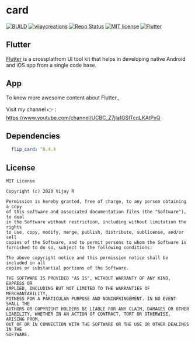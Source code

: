 # card

[![BUILD](https://img.shields.io/badge/Build-Passing-<COLOR>.svg)](https://github.com/vijayinyoutube/card)
[![vijaycreations](https://img.shields.io/badge/Follow_me-vijaycreations-orange.svg?&logo=youtube&logoColor=orange)](https://www.youtube.com/channel/UCBC_Z7jla1GSITcqLKAtPxQ)
[![Repo Status](https://img.shields.io/badge/RepoStatus-Active-blueviolet.svg)](https://github.com/vijayinyoutube/card)
[![MIT license](https://img.shields.io/badge/License-MIT-red.svg)](https://github.com/vijayinyoutube/card)
[![Flutter](https://img.shields.io/badge/_Flutter_-App-grey.svg?&logo=Flutter&logoColor=white&labelColor=blue)](https://github.com/vijayinyoutube/card)



## Flutter
[Flutter](https://flutter.dev/) is a crossplatfrom UI tool kit that helps in developing native Android and iOS app from a single code base.



## App


To know more awesome content about Flutter., 

Visit my channel 👉 : https://www.youtube.com/channel/UCBC_Z7jla1GSITcqLKAtPxQ


## Dependencies

```pubspec.yaml
  flip_card: ^0.4.4
```




## License

```
MIT License

Copyright (c) 2020 Vijay R

Permission is hereby granted, free of charge, to any person obtaining a copy
of this software and associated documentation files (the "Software"), to deal
in the Software without restriction, including without limitation the rights
to use, copy, modify, merge, publish, distribute, sublicense, and/or sell
copies of the Software, and to permit persons to whom the Software is
furnished to do so, subject to the following conditions:

The above copyright notice and this permission notice shall be included in all
copies or substantial portions of the Software.

THE SOFTWARE IS PROVIDED "AS IS", WITHOUT WARRANTY OF ANY KIND, EXPRESS OR
IMPLIED, INCLUDING BUT NOT LIMITED TO THE WARRANTIES OF MERCHANTABILITY,
FITNESS FOR A PARTICULAR PURPOSE AND NONINFRINGEMENT. IN NO EVENT SHALL THE
AUTHORS OR COPYRIGHT HOLDERS BE LIABLE FOR ANY CLAIM, DAMAGES OR OTHER
LIABILITY, WHETHER IN AN ACTION OF CONTRACT, TORT OR OTHERWISE, ARISING FROM,
OUT OF OR IN CONNECTION WITH THE SOFTWARE OR THE USE OR OTHER DEALINGS IN THE
SOFTWARE.
```

